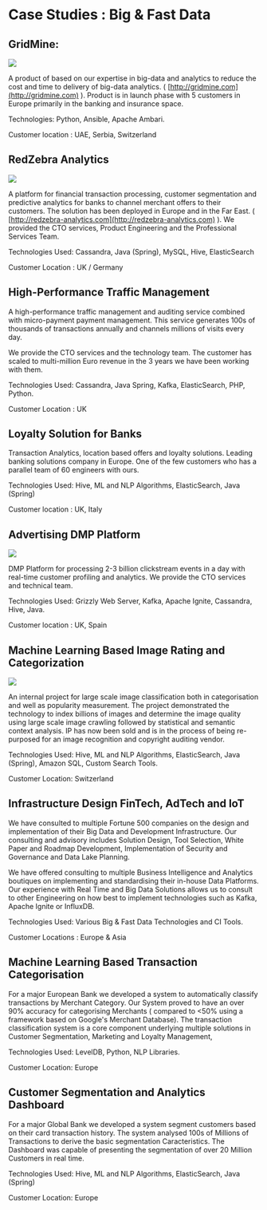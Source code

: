# Case Studies : Big & Fast Data

## GridMine:

![](http://www.gridmine.com/images/product/clusterDesign.png)

A product of based on our expertise in big-data and analytics to reduce the cost and time to delivery of big-data analytics. \( [http://gridmine.com](http://gridmine.com) \). Product is in launch phase with 5 customers in Europe primarily in the banking and insurance space.

Technologies: Python, Ansible, Apache Ambari.

Customer location : UAE, Serbia, Switzerland

## RedZebra Analytics

![](http://finovate.com/wp-content/uploads/2015/01/d8b0af3e47fbaaea5daebb3b86d19f4e269648884.jpg)

A platform for financial transaction processing, customer segmentation and predictive analytics for banks to channel merchant offers to their customers. The solution has been deployed in Europe and in the Far East. \( [http://redzebra-analytics.com](http://redzebra-analytics.com) \). We provided the CTO services, Product Engineering and the Professional Services Team.

Technologies Used: Cassandra, Java \(Spring\), MySQL, Hive, ElasticSearch

Customer Location : UK / Germany

## High-Performance Traffic Management

A high-performance traffic management and auditing service combined with micro-payment payment management. This service generates 100s of thousands of transactions annually and channels millions of visits every day.

We provide the CTO services and the technology team. The customer has scaled to multi-million Euro revenue in the 3 years we have been working with them.

Technologies Used: Cassandra, Java Spring, Kafka, ElasticSearch, PHP, Python.

Customer Location : UK

## Loyalty Solution for Banks

Transaction Analytics, location based offers and loyalty solutions. Leading banking solutions company in Europe. One of the few customers who has a parallel team of 60 engineers with ours.

Technologies Used: Hive, ML and NLP Algorithms,  ElasticSearch, Java \(Spring\)

Customer location : UK, Italy

## Advertising DMP Platform

![](http://www.richardpchapman.com/wp-content/uploads/2016/08/biddly-web-design-3-1600x961.jpg)

DMP Platform for processing 2-3 billion clickstream events in a day with real-time customer profiling and analytics. We provide the CTO services and technical team.

Technologies Used: Grizzly Web Server, Kafka, Apache Ignite, Cassandra, Hive, Java.

Customer location : UK, Spain

## Machine Learning Based Image Rating and Categorization

![](https://scontent-vie1-1.xx.fbcdn.net/v/t1.0-9/600629_343930645712285_582335601_n.png?oh=1c4597015bdae9592f6c77302ed26a4e&oe=5A3B2EE3)

An internal project for large scale image classification both in categorisation and well as popularity measurement. The project demonstrated the technology to index billions of images and determine the image quality using large scale image crawling followed by statistical and semantic context analysis. IP has now been sold and is in the process of being re-purposed for an image recognition and copyright auditing vendor.

Technologies Used: Hive, ML and NLP Algorithms,  ElasticSearch, Java \(Spring\), Amazon SQL, Custom Search Tools.

Customer Location: Switzerland

## Infrastructure Design FinTech, AdTech and IoT

We have consulted to multiple Fortune 500 companies on the design and implementation of their Big Data and Development Infrastructure. Our consulting and advisory includes Solution Design, Tool Selection, White Paper and Roadmap Development, Implementation of Security and Governance and Data Lake Planning.

We have offered consulting to multiple Business Intelligence and Analytics boutiques on implementing and standardising their in-house Data Platforms. Our experience with Real Time and Big Data Solutions allows us to consult to other Engineering on how best to implement technologies such as Kafka, Apache Ignite or InfluxDB.

Technologies Used: Various Big & Fast Data Technologies and CI Tools.

Customer Locations : Europe & Asia

## Machine Learning Based Transaction Categorisation

For a major European Bank we developed a system to automatically classify transactions by Merchant Category. Our System proved to have an over 90% accuracy for categorising Merchants \( compared to &lt;50% using a framework based on Google's Merchant Database\). The transaction classification system is a core component underlying multiple solutions in Customer Segmentation, Marketing and Loyalty Management,

Technologies Used: LevelDB, Python, NLP Libraries.

Customer Location: Europe

## Customer Segmentation and Analytics Dashboard

For a major Global Bank we developed a system segment customers based on their card transaction history. The system analysed 100s of Millions of Transactions to derive the basic segmentation Caracteristics. The Dashboard was capable of presenting the segmentation of over 20 Million Customers in real time.

Technologies Used: Hive, ML and NLP Algorithms,  ElasticSearch, Java \(Spring\)

Customer Location: Europe

## 



